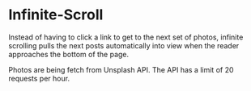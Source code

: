 # Infinite-Scroll

Instead of having to click a link to get to the next set of photos, infinite scrolling pulls the next posts automatically into view when the reader approaches the bottom of the page.

Photos are being fetch from Unsplash API. The API has a limit of 20 requests per hour.
